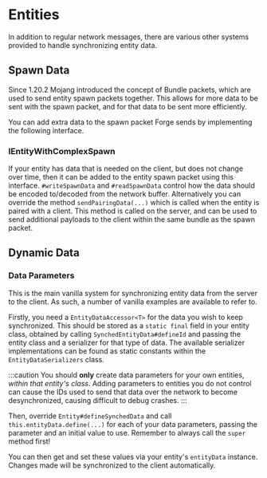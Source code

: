 # Entities

In addition to regular network messages, there are various other systems provided to handle synchronizing entity data.

## Spawn Data
Since 1.20.2 Mojang introduced the concept of Bundle packets, which are used to send entity spawn packets together.
This allows for more data to be sent with the spawn packet, and for that data to be sent more efficiently.

You can add extra data to the spawn packet Forge sends by implementing the following interface.

### IEntityWithComplexSpawn
If your entity has data that is needed on the client, but does not change over time, then it can be added to the entity spawn packet using this interface. `#writeSpawnData` and `#readSpawnData` control how the data should be encoded to/decoded from the network buffer.
Alternatively you can override the method `sendPairingData(...)` which is called when the entity is paired with a client. This method is called on the server, and can be used to send additional payloads to the client within the same bundle as the spawn packet.

## Dynamic Data
### Data Parameters

This is the main vanilla system for synchronizing entity data from the server to the client. As such, a number of vanilla examples are available to refer to.

Firstly, you need a `EntityDataAccessor<T>` for the data you wish to keep synchronized. This should be stored as a `static final` field in your entity class, obtained by calling `SynchedEntityData#defineId` and passing the entity class and a serializer for that type of data. The available serializer implementations can be found as static constants within the `EntityDataSerializers` class.

:::caution
You should __only__ create data parameters for your own entities, _within that entity's class_.
Adding parameters to entities you do not control can cause the IDs used to send that data over the network to become desynchronized, causing difficult to debug crashes.
:::

Then, override `Entity#defineSynchedData` and call `this.entityData.define(...)` for each of your data parameters, passing the parameter and an initial value to use. Remember to always call the `super` method first!

You can then get and set these values via your entity's `entityData` instance. Changes made will be synchronized to the client automatically.
